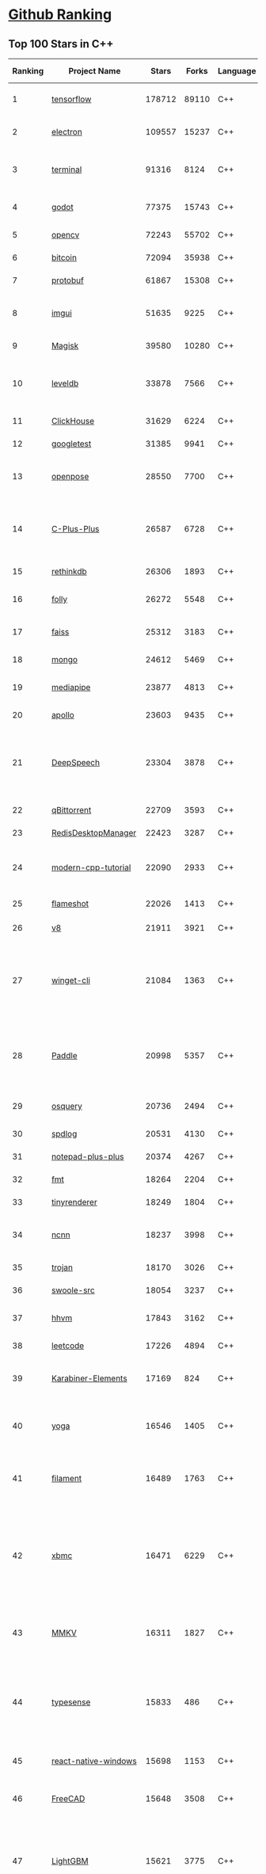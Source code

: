 [Github Ranking](../README.md)
==========

## Top 100 Stars in C\+\+

| Ranking | Project Name | Stars | Forks | Language | Open Issues | Description | Last Commit |
| ------- | ------------ | ----- | ----- | -------- | ----------- | ----------- | ----------- |
| 1 | [tensorflow](https://github.com/tensorflow/tensorflow) | 178712 | 89110 | C++ | 1909 | An Open Source Machine Learning Framework for Everyone | 2023-11-11T02:16:54Z |
| 2 | [electron](https://github.com/electron/electron) | 109557 | 15237 | C++ | 798 | :electron: Build cross-platform desktop apps with JavaScript, HTML, and CSS | 2023-11-11T01:42:39Z |
| 3 | [terminal](https://github.com/microsoft/terminal) | 91316 | 8124 | C++ | 1433 | The new Windows Terminal and the original Windows console host, all in the same place! | 2023-11-11T01:53:35Z |
| 4 | [godot](https://github.com/godotengine/godot) | 77375 | 15743 | C++ | 8961 | Godot Engine – Multi-platform 2D and 3D game engine | 2023-11-11T02:14:53Z |
| 5 | [opencv](https://github.com/opencv/opencv) | 72243 | 55702 | C++ | 2391 | Open Source Computer Vision Library | 2023-11-11T02:30:05Z |
| 6 | [bitcoin](https://github.com/bitcoin/bitcoin) | 72094 | 35938 | C++ | 345 | Bitcoin Core integration/staging tree | 2023-11-11T02:09:04Z |
| 7 | [protobuf](https://github.com/protocolbuffers/protobuf) | 61867 | 15308 | C++ | 824 | Protocol Buffers - Google's data interchange format | 2023-11-11T02:25:26Z |
| 8 | [imgui](https://github.com/ocornut/imgui) | 51635 | 9225 | C++ | 774 | Dear ImGui: Bloat-free Graphical User interface for C++ with minimal dependencies | 2023-11-11T00:48:39Z |
| 9 | [Magisk](https://github.com/topjohnwu/Magisk) | 39580 | 10280 | C++ | 17 | The Magic Mask for Android | 2023-11-10T04:56:15Z |
| 10 | [leveldb](https://github.com/google/leveldb) | 33878 | 7566 | C++ | 202 | LevelDB is a fast key-value storage library written at Google that provides an ordered mapping from string keys to string values. | 2023-11-05T13:42:20Z |
| 11 | [ClickHouse](https://github.com/ClickHouse/ClickHouse) | 31629 | 6224 | C++ | 3134 | ClickHouse® is a free analytics DBMS for big data | 2023-11-11T02:59:27Z |
| 12 | [googletest](https://github.com/google/googletest) | 31385 | 9941 | C++ | 253 | GoogleTest - Google Testing and Mocking Framework | 2023-11-07T23:07:02Z |
| 13 | [openpose](https://github.com/CMU-Perceptual-Computing-Lab/openpose) | 28550 | 7700 | C++ | 270 | OpenPose: Real-time multi-person keypoint detection library for body, face, hands, and foot estimation | 2023-10-17T23:35:19Z |
| 14 | [C-Plus-Plus](https://github.com/TheAlgorithms/C-Plus-Plus) | 26587 | 6728 | C++ | 22 | Collection of various algorithms in mathematics, machine learning, computer science and physics implemented in C++ for educational purposes. | 2023-11-05T22:20:44Z |
| 15 | [rethinkdb](https://github.com/rethinkdb/rethinkdb) | 26306 | 1893 | C++ | 1339 | The open-source database for the realtime web. | 2023-10-24T22:04:40Z |
| 16 | [folly](https://github.com/facebook/folly) | 26272 | 5548 | C++ | 352 | An open-source C++ library developed and used at Facebook. | 2023-11-10T23:19:27Z |
| 17 | [faiss](https://github.com/facebookresearch/faiss) | 25312 | 3183 | C++ | 369 | A library for efficient similarity search and clustering of dense vectors. | 2023-11-10T00:58:31Z |
| 18 | [mongo](https://github.com/mongodb/mongo) | 24612 | 5469 | C++ | 0 | The MongoDB Database | 2023-11-11T02:26:13Z |
| 19 | [mediapipe](https://github.com/google/mediapipe) | 23877 | 4813 | C++ | 198 | Cross-platform, customizable ML solutions for live and streaming media. | 2023-11-10T22:46:03Z |
| 20 | [apollo](https://github.com/ApolloAuto/apollo) | 23603 | 9435 | C++ | 634 | An open autonomous driving platform | 2023-11-10T07:14:17Z |
| 21 | [DeepSpeech](https://github.com/mozilla/DeepSpeech) | 23304 | 3878 | C++ | 116 | DeepSpeech is an open source embedded (offline, on-device) speech-to-text engine which can run in real time on devices ranging from a Raspberry Pi 4 to high power GPU servers. | 2023-09-16T05:37:11Z |
| 22 | [qBittorrent](https://github.com/qbittorrent/qBittorrent) | 22709 | 3593 | C++ | 2793 | qBittorrent BitTorrent client | 2023-11-10T22:53:04Z |
| 23 | [RedisDesktopManager](https://github.com/RedisInsight/RedisDesktopManager) | 22423 | 3287 | C++ | 49 | None | 2023-04-18T08:47:29Z |
| 24 | [modern-cpp-tutorial](https://github.com/changkun/modern-cpp-tutorial) | 22090 | 2933 | C++ | 8 | 📚 Modern C++ Tutorial: C++11/14/17/20 On the Fly \| https://changkun.de/modern-cpp/ | 2023-10-30T09:48:11Z |
| 25 | [flameshot](https://github.com/flameshot-org/flameshot) | 22026 | 1413 | C++ | 487 | Powerful yet simple to use screenshot software :desktop_computer: :camera_flash: | 2023-10-29T12:47:23Z |
| 26 | [v8](https://github.com/v8/v8) | 21911 | 3921 | C++ | 0 | The official mirror of the V8 Git repository | 2023-10-28T13:26:41Z |
| 27 | [winget-cli](https://github.com/microsoft/winget-cli) | 21084 | 1363 | C++ | 822 | WinGet is the Windows Package Manager. This project includes a CLI (Command Line Interface), PowerShell modules, and a COM (Component Object Model) API (Application Programming Interface). | 2023-11-11T02:08:43Z |
| 28 | [Paddle](https://github.com/PaddlePaddle/Paddle) | 20998 | 5357 | C++ | 1080 | PArallel Distributed Deep LEarning: Machine Learning Framework from Industrial Practice （『飞桨』核心框架，深度学习&机器学习高性能单机、分布式训练和跨平台部署） | 2023-11-11T02:59:12Z |
| 29 | [osquery](https://github.com/osquery/osquery) | 20736 | 2494 | C++ | 570 | SQL powered operating system instrumentation, monitoring, and analytics. | 2023-11-10T23:20:13Z |
| 30 | [spdlog](https://github.com/gabime/spdlog) | 20531 | 4130 | C++ | 53 | Fast C++ logging library. | 2023-11-09T03:39:35Z |
| 31 | [notepad-plus-plus](https://github.com/notepad-plus-plus/notepad-plus-plus) | 20374 | 4267 | C++ | 2144 | Notepad++ official repository | 2023-11-11T02:06:17Z |
| 32 | [fmt](https://github.com/fmtlib/fmt) | 18264 | 2204 | C++ | 15 | A modern formatting library | 2023-11-11T02:16:37Z |
| 33 | [tinyrenderer](https://github.com/ssloy/tinyrenderer) | 18249 | 1804 | C++ | 39 | A brief computer graphics / rendering course | 2023-11-09T02:43:40Z |
| 34 | [ncnn](https://github.com/Tencent/ncnn) | 18237 | 3998 | C++ | 975 | ncnn is a high-performance neural network inference framework optimized for the mobile platform | 2023-11-10T11:07:24Z |
| 35 | [trojan](https://github.com/trojan-gfw/trojan) | 18170 | 3026 | C++ | 71 | An unidentifiable mechanism that helps you bypass GFW. | 2023-08-07T18:58:43Z |
| 36 | [swoole-src](https://github.com/swoole/swoole-src) | 18054 | 3237 | C++ | 93 | 🚀 Coroutine-based concurrency library for PHP | 2023-11-10T00:03:19Z |
| 37 | [hhvm](https://github.com/facebook/hhvm) | 17843 | 3162 | C++ | 465 | A virtual machine for executing programs written in Hack. | 2023-11-11T00:40:12Z |
| 38 | [leetcode](https://github.com/haoel/leetcode) | 17226 | 4894 | C++ | 23 | LeetCode Problems' Solutions  | 2023-11-08T14:32:06Z |
| 39 | [Karabiner-Elements](https://github.com/pqrs-org/Karabiner-Elements) | 17169 | 824 | C++ | 922 | Karabiner-Elements is a powerful utility for keyboard customization on macOS Sierra (10.12) or later. | 2023-11-02T13:47:51Z |
| 40 | [yoga](https://github.com/facebook/yoga) | 16546 | 1405 | C++ | 95 | Yoga is a cross-platform layout engine which implements Flexbox. Follow https://twitter.com/yogalayout for updates. | 2023-11-11T00:55:22Z |
| 41 | [filament](https://github.com/google/filament) | 16489 | 1763 | C++ | 110 | Filament is a real-time physically based rendering engine for Android, iOS, Windows, Linux, macOS, and WebGL2 | 2023-11-11T02:08:45Z |
| 42 | [xbmc](https://github.com/xbmc/xbmc) | 16471 | 6229 | C++ | 636 | Kodi is an award-winning free and open source home theater/media center software and entertainment hub for digital media. With its beautiful interface and powerful skinning engine, it's available for Android, BSD, Linux, macOS, iOS, tvOS and Windows. | 2023-11-11T02:16:23Z |
| 43 | [MMKV](https://github.com/Tencent/MMKV) | 16311 | 1827 | C++ | 6 | An efficient, small mobile key-value storage framework developed by WeChat. Works on Android, iOS, macOS, Windows, and POSIX. | 2023-10-10T08:25:37Z |
| 44 | [typesense](https://github.com/typesense/typesense) | 15833 | 486 | C++ | 409 | Open Source alternative to Algolia + Pinecone and an Easier-to-Use alternative to ElasticSearch ⚡ 🔍 ✨ Fast, typo tolerant, in-memory fuzzy Search Engine for building delightful search experiences | 2023-11-10T12:01:34Z |
| 45 | [react-native-windows](https://github.com/microsoft/react-native-windows) | 15698 | 1153 | C++ | 498 | A framework for building native Windows apps with React. | 2023-11-10T23:46:37Z |
| 46 | [FreeCAD](https://github.com/FreeCAD/FreeCAD) | 15648 | 3508 | C++ | 1039 | This is the official source code of FreeCAD, a free and opensource multiplatform 3D parametric modeler. | 2023-11-11T00:30:36Z |
| 47 | [LightGBM](https://github.com/microsoft/LightGBM) | 15621 | 3775 | C++ | 297 | A fast, distributed, high performance gradient boosting (GBT, GBDT, GBRT, GBM or MART) framework based on decision tree algorithms, used for ranking, classification and many other machine learning tasks. | 2023-11-09T17:01:42Z |
| 48 | [brpc](https://github.com/apache/brpc) | 15407 | 3815 | C++ | 302 | brpc is an Industrial-grade RPC framework using C++ Language, which is often used in high performance system such as Search, Storage, Machine learning, Advertisement, Recommendation etc. "brpc" means "better RPC". | 2023-11-10T09:35:53Z |
| 49 | [Arduino](https://github.com/esp8266/Arduino) | 15402 | 13417 | C++ | 285 | ESP8266 core for Arduino | 2023-11-10T23:36:13Z |
| 50 | [AirSim](https://github.com/microsoft/AirSim) | 15295 | 4364 | C++ | 611 | Open source simulator for autonomous vehicles built on Unreal Engine / Unity, from Microsoft AI & Research | 2023-11-06T16:50:15Z |
| 51 | [cutter](https://github.com/rizinorg/cutter) | 14201 | 1099 | C++ | 471 | Free and Open Source Reverse Engineering Platform powered by rizin | 2023-11-09T20:15:39Z |
| 52 | [incubator-weex](https://github.com/apache/incubator-weex) | 13804 | 1845 | C++ | 232 | Apache Weex (Incubating) | 2021-05-31T09:47:25Z |
| 53 | [IoT-For-Beginners](https://github.com/microsoft/IoT-For-Beginners) | 13783 | 2087 | C++ | 38 | 12 Weeks, 24 Lessons, IoT for All! | 2023-11-07T18:12:26Z |
| 54 | [pybind11](https://github.com/pybind/pybind11) | 13773 | 1963 | C++ | 484 | Seamless operability between C++11 and Python | 2023-11-09T02:32:17Z |
| 55 | [btop](https://github.com/aristocratos/btop) | 13772 | 453 | C++ | 190 | A monitor of resources | 2023-11-08T14:24:07Z |
| 56 | [muduo](https://github.com/chenshuo/muduo) | 13724 | 5120 | C++ | 25 | Event-driven network library for multi-threaded Linux server in C++11 | 2023-06-02T04:06:33Z |
| 57 | [cosmos](https://github.com/OpenGenus/cosmos) | 13430 | 3725 | C++ | 1027 | World's largest Contributor driven code dataset \| Used in Quark Search Engine, @OpenGenus IQ, OpenGenus Visual Project | 2023-11-10T17:57:14Z |
| 58 | [rpcs3](https://github.com/RPCS3/rpcs3) | 13430 | 1795 | C++ | 912 | PS3 emulator/debugger | 2023-11-10T16:40:18Z |
| 59 | [foundationdb](https://github.com/apple/foundationdb) | 13356 | 1282 | C++ | 708 | FoundationDB - the open source, distributed, transactional key-value store | 2023-11-09T23:21:20Z |
| 60 | [skyline](https://github.com/skyline-emu/skyline) | 13208 | 1761 | C++ | 23 | Run Nintendo Switch homebrew & games on your Android device! | 2023-05-13T10:53:07Z |
| 61 | [duckdb](https://github.com/duckdb/duckdb) | 12895 | 1197 | C++ | 255 | DuckDB is an in-process SQL OLAP Database Management System | 2023-11-10T20:44:07Z |
| 62 | [guetzli](https://github.com/google/guetzli) | 12835 | 1025 | C++ | 105 | Perceptual JPEG encoder | 2023-04-22T19:41:10Z |
| 63 | [Atmosphere](https://github.com/Atmosphere-NX/Atmosphere) | 12808 | 1136 | C++ | 38 | Atmosphère is a work-in-progress customized firmware for the Nintendo Switch. | 2023-11-01T17:25:52Z |
| 64 | [arrow](https://github.com/apache/arrow) | 12726 | 3118 | C++ | 3752 | Apache Arrow is a multi-language toolbox for accelerated data interchange and in-memory processing | 2023-11-11T02:37:43Z |
| 65 | [ceph](https://github.com/ceph/ceph) | 12552 | 5993 | C++ | 0 | Ceph is a distributed object, block, and file storage platform  | 2023-11-10T22:09:12Z |
| 66 | [upx](https://github.com/upx/upx) | 12441 | 1247 | C++ | 28 | UPX - the Ultimate Packer for eXecutables | 2023-11-08T10:51:18Z |
| 67 | [OpenRCT2](https://github.com/OpenRCT2/OpenRCT2) | 12397 | 1453 | C++ | 1394 | An open source re-implementation of RollerCoaster Tycoon 2 🎢 | 2023-11-10T07:39:57Z |
| 68 | [ZeroTierOne](https://github.com/zerotier/ZeroTierOne) | 12310 | 1511 | C++ | 217 | A Smart Ethernet Switch for Earth | 2023-11-06T14:32:39Z |
| 69 | [watchman](https://github.com/facebook/watchman) | 11986 | 998 | C++ | 165 | Watches files and records, or triggers actions, when they change.  | 2023-11-10T23:19:25Z |
| 70 | [mosh](https://github.com/mobile-shell/mosh) | 11943 | 736 | C++ | 145 | Mobile Shell | 2023-09-28T00:28:50Z |
| 71 | [libfacedetection](https://github.com/ShiqiYu/libfacedetection) | 11820 | 3024 | C++ | 47 | An open source library for face detection in images. The face detection speed can reach 1000FPS.  | 2023-08-01T09:55:36Z |
| 72 | [workflow](https://github.com/sogou/workflow) | 11686 | 2241 | C++ | 18 | C++ Parallel Computing and Asynchronous Networking Framework | 2023-11-10T19:07:57Z |
| 73 | [arduino-esp32](https://github.com/espressif/arduino-esp32) | 11556 | 7015 | C++ | 446 | Arduino core for the ESP32 | 2023-11-10T22:39:43Z |
| 74 | [DearPyGui](https://github.com/hoffstadt/DearPyGui) | 11365 | 612 | C++ | 240 | Dear PyGui: A fast and powerful Graphical User Interface Toolkit for Python with minimal dependencies | 2023-11-02T00:31:19Z |
| 75 | [bullet3](https://github.com/bulletphysics/bullet3) | 11270 | 2790 | C++ | 140 | Bullet Physics SDK: real-time collision detection and multi-physics simulation for VR, games, visual effects, robotics, machine learning etc. | 2023-11-05T21:45:39Z |
| 76 | [turicreate](https://github.com/apple/turicreate) | 11107 | 1158 | C++ | 500 | Turi Create simplifies the development of custom machine learning models. | 2023-11-01T06:14:06Z |
| 77 | [dolphin](https://github.com/dolphin-emu/dolphin) | 11104 | 2420 | C++ | 0 | Dolphin is a GameCube / Wii emulator, allowing you to play games for these two platforms on PC with improvements. | 2023-11-11T01:46:45Z |
| 78 | [chineseocr_lite](https://github.com/DayBreak-u/chineseocr_lite) | 11040 | 2166 | C++ | 231 | 超轻量级中文ocr，支持竖排文字识别, 支持ncnn、mnn、tnn推理 ( dbnet(1.8M) + crnn(2.5M) + anglenet(378KB)) 总模型仅4.7M  | 2023-08-14T21:55:50Z |
| 79 | [Waifu2x-Extension-GUI](https://github.com/AaronFeng753/Waifu2x-Extension-GUI) | 11006 | 811 | C++ | 61 | Video, Image and GIF upscale/enlarge(Super-Resolution) and Video frame interpolation. Achieved with Waifu2x,  Real-ESRGAN, Real-CUGAN, RTX Video Super Resolution VSR, SRMD, RealSR, Anime4K, RIFE, IFRNet, CAIN, DAIN,  and ACNet. | 2023-11-02T11:51:39Z |
| 80 | [openalpr](https://github.com/openalpr/openalpr) | 10815 | 2497 | C++ | 488 | Automatic License Plate Recognition library | 2023-05-25T21:20:55Z |
| 81 | [subconverter](https://github.com/tindy2013/subconverter) | 10706 | 2265 | C++ | 116 | Utility to convert between various subscription format | 2023-11-10T13:20:57Z |
| 82 | [Hazel](https://github.com/TheCherno/Hazel) | 10672 | 1446 | C++ | 78 | Hazel Engine | 2023-10-27T16:28:20Z |
| 83 | [transmission](https://github.com/transmission/transmission) | 10656 | 1136 | C++ | 537 | Official Transmission BitTorrent client repository | 2023-11-11T02:51:00Z |
| 84 | [Gource](https://github.com/acaudwell/Gource) | 10650 | 746 | C++ | 93 | software version control visualization | 2023-05-17T01:41:48Z |
| 85 | [MuseScore](https://github.com/musescore/MuseScore) | 10570 | 2347 | C++ | 1929 | MuseScore is an open source and free music notation software. For support, contribution, bug reports, visit MuseScore.org. Fork and make pull requests! | 2023-11-11T02:45:09Z |
| 86 | [MaaAssistantArknights](https://github.com/MaaAssistantArknights/MaaAssistantArknights) | 10449 | 1323 | C++ | 722 | 《明日方舟》小助手，全日常一键长草！\| A one-click tool for the daily tasks of Arknights, supporting all clients. | 2023-11-10T20:37:57Z |
| 87 | [MyTinySTL](https://github.com/Alinshans/MyTinySTL) | 9979 | 3049 | C++ | 24 | Achieve a tiny STL in C++11 | 2023-10-10T16:14:34Z |
| 88 | [thrift](https://github.com/apache/thrift) | 9978 | 3999 | C++ | 0 | Apache Thrift | 2023-11-08T10:55:59Z |
| 89 | [ninja](https://github.com/ninja-build/ninja) | 9976 | 1525 | C++ | 296 | a small build system with a focus on speed | 2023-11-07T19:10:59Z |
| 90 | [or-tools](https://github.com/google/or-tools) | 9904 | 2047 | C++ | 46 | Google's Operations Research tools: | 2023-11-10T17:12:48Z |
| 91 | [carla](https://github.com/carla-simulator/carla) | 9849 | 3115 | C++ | 893 | Open-source simulator for autonomous driving research. | 2023-11-10T20:57:14Z |
| 92 | [Tars](https://github.com/TarsCloud/Tars) | 9706 | 2114 | C++ | 46 | Tars is a high-performance RPC framework based on name service and Tars protocol, also integrated administration platform, and implemented hosting-service via flexible schedule. | 2023-11-06T06:47:41Z |
| 93 | [ppsspp](https://github.com/hrydgard/ppsspp) | 9641 | 2075 | C++ | 1092 | A PSP emulator for Android, Windows, Mac and Linux, written in C++. Want to contribute? Join us on Discord at https://discord.gg/5NJB6dD or just send pull requests / issues. For discussion use the forums at forums.ppsspp.org. | 2023-11-09T20:24:46Z |
| 94 | [pcsx2](https://github.com/PCSX2/pcsx2) | 9517 | 1557 | C++ | 450 | PCSX2 - The Playstation 2 Emulator | 2023-11-11T00:02:42Z |
| 95 | [shotcut](https://github.com/mltframework/shotcut) | 9379 | 1000 | C++ | 75 | cross-platform (Qt), open-source (GPLv3) video editor | 2023-11-09T04:35:35Z |
| 96 | [STL](https://github.com/microsoft/STL) | 9216 | 1373 | C++ | 455 | MSVC's implementation of the C++ Standard Library. | 2023-11-10T19:21:38Z |
| 97 | [Cataclysm-DDA](https://github.com/CleverRaven/Cataclysm-DDA) | 9014 | 3914 | C++ | 1683 | Cataclysm - Dark Days Ahead. A turn-based survival game set in a post-apocalyptic world. | 2023-11-11T03:00:54Z |
| 98 | [mactype](https://github.com/snowie2000/mactype) | 9013 | 443 | C++ | 248 | Better font rendering for Windows. | 2023-08-23T02:57:45Z |
| 99 | [pcl](https://github.com/PointCloudLibrary/pcl) | 8975 | 4500 | C++ | 443 | Point Cloud Library (PCL) | 2023-11-09T19:54:20Z |
| 100 | [libzmq](https://github.com/zeromq/libzmq) | 8896 | 2341 | C++ | 282 | ZeroMQ core engine in C++, implements ZMTP/3.1 | 2023-11-10T12:05:53Z |

